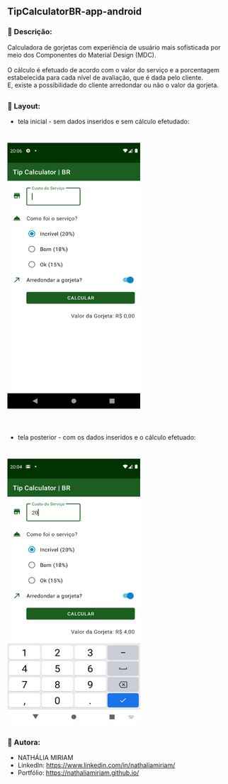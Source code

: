 ## TipCalculatorBR-app-android

### 📄 Descrição:

Calculadora de gorjetas com experiência de usuário mais sofisticada por meio dos Componentes do Material Design (MDC). <br> <br>
O cálculo é efetuado de acordo com o valor do serviço e a porcentagem estabelecida para cada nível de avaliação, que é dada pelo cliente. <br>
E, existe a possibilidade do cliente arredondar ou não o valor da gorjeta.

##

### 📲 Layout:

- tela inicial - sem dados inseridos e sem cálculo efetudado:
<h1>
  <img src="docs/images/image_first.png"  width="300" height="600">
</h1>
<br>

- tela posterior - com os dados inseridos e o cálculo efetuado:
<h1>
  <img src="docs/images/image_second.png"  width="300" height="600">
</h1>

### 📍 Autora:

- NATHÁLIA MIRIAM
- LinkedIn: https://www.linkedin.com/in/nathaliamiriam/
- Portfólio: https://nathaliamiriam.github.io/

